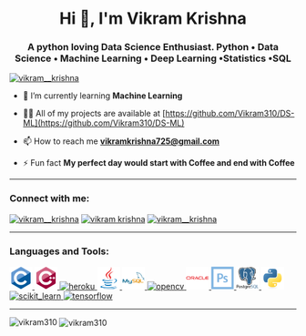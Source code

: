 <h1 align="center">Hi 👋, I'm Vikram Krishna</h1>
<h3 align="center">A python loving Data Science Enthusiast. Python • Data Science • Machine Learning • Deep Learning •Statistics •SQL </h3>

<p align="left"> <a href="https://twitter.com/vikram__krishna" target="blank"><img src="https://img.shields.io/twitter/follow/vikram__krishna?logo=twitter&style=for-the-badge" alt="vikram__krishna" /></a> </p>

- 🌱 I’m currently learning **Machine Learning**

- 👨‍💻 All of my projects are available at [https://github.com/Vikram310/DS-ML](https://github.com/Vikram310/DS-ML)

- 📫 How to reach me **vikramkrishna725@gmail.com**

- ⚡ Fun fact **My perfect day would start with Coffee and end with Coffee**
 
 ***
 
<h3 align="left">Connect with me:</h3>
<p align="left">
<a href="https://twitter.com/vikram__krishna" target="blank"><img align="center" src="https://raw.githubusercontent.com/rahuldkjain/github-profile-readme-generator/master/src/images/icons/Social/twitter.svg" alt="vikram__krishna" height="30" width="40" /></a>
<a href="https://www.linkedin.com/in/vikram--krishna/" target="blank"><img align="center" src="https://raw.githubusercontent.com/rahuldkjain/github-profile-readme-generator/master/src/images/icons/Social/linked-in-alt.svg" alt="vikram krishna" height="30" width="40" /></a>
<a href="https://instagram.com/vikram__krishna" target="blank"><img align="center" src="https://raw.githubusercontent.com/rahuldkjain/github-profile-readme-generator/master/src/images/icons/Social/instagram.svg" alt="vikram__krishna" height="30" width="40" /></a>
</p>

***
<h3 align="left">Languages and Tools:</h3>
<p align="left"> <a href="https://www.cprogramming.com/" target="_blank"> <img src="https://raw.githubusercontent.com/devicons/devicon/master/icons/c/c-original.svg" alt="c" width="40" height="40"/> </a> <a href="https://www.w3schools.com/cpp/" target="_blank"> <img src="https://raw.githubusercontent.com/devicons/devicon/master/icons/cplusplus/cplusplus-original.svg" alt="cplusplus" width="40" height="40"/> </a> <a href="https://heroku.com" target="_blank"> <img src="https://www.vectorlogo.zone/logos/heroku/heroku-icon.svg" alt="heroku" width="40" height="40"/> </a> <a href="https://www.java.com" target="_blank"> <img src="https://raw.githubusercontent.com/devicons/devicon/master/icons/java/java-original.svg" alt="java" width="40" height="40"/> </a> <a href="https://www.mysql.com/" target="_blank"> <img src="https://raw.githubusercontent.com/devicons/devicon/master/icons/mysql/mysql-original-wordmark.svg" alt="mysql" width="40" height="40"/> </a> <a href="https://opencv.org/" target="_blank"> <img src="https://www.vectorlogo.zone/logos/opencv/opencv-icon.svg" alt="opencv" width="40" height="40"/> </a> <a href="https://www.oracle.com/" target="_blank"> <img src="https://raw.githubusercontent.com/devicons/devicon/master/icons/oracle/oracle-original.svg" alt="oracle" width="40" height="40"/> </a> <a href="https://www.photoshop.com/en" target="_blank"> <img src="https://raw.githubusercontent.com/devicons/devicon/master/icons/photoshop/photoshop-line.svg" alt="photoshop" width="40" height="40"/> </a> <a href="https://www.postgresql.org" target="_blank"> <img src="https://raw.githubusercontent.com/devicons/devicon/master/icons/postgresql/postgresql-original-wordmark.svg" alt="postgresql" width="40" height="40"/> </a> <a href="https://www.python.org" target="_blank"> <img src="https://raw.githubusercontent.com/devicons/devicon/master/icons/python/python-original.svg" alt="python" width="40" height="40"/> </a> <a href="https://scikit-learn.org/" target="_blank"> <img src="https://upload.wikimedia.org/wikipedia/commons/0/05/Scikit_learn_logo_small.svg" alt="scikit_learn" width="40" height="40"/> </a> <a href="https://www.tensorflow.org" target="_blank"> <img src="https://www.vectorlogo.zone/logos/tensorflow/tensorflow-icon.svg" alt="tensorflow" width="40" height="40"/> </a> </p>

***

<p><img align="left" src="https://github-readme-stats.vercel.app/api/top-langs?username=vikram310&show_icons=true&locale=en&layout=compact" alt="vikram310" /></p>

<p>&nbsp;<img align="center" src="https://github-readme-stats.vercel.app/api?username=vikram310&show_icons=true&theme=dark&locale=en" alt="vikram310" /></p>

